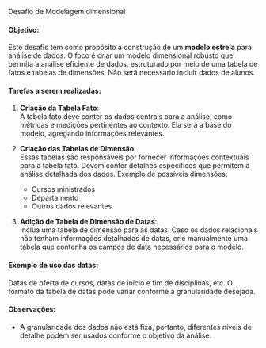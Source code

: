 Desafio de Modelagem dimensional

#### Objetivo:
Este desafio tem como propósito a construção de um **modelo estrela** para análise de dados. O foco é criar um modelo dimensional robusto que permita a análise eficiente de dados, estruturado por meio de uma tabela de fatos e tabelas de dimensões. Não será necessário incluir dados de alunos.

#### Tarefas a serem realizadas:
1. **Criação da Tabela Fato**:  
   A tabela fato deve conter os dados centrais para a análise, como métricas e medições pertinentes ao contexto. Ela será a base do modelo, agregando informações relevantes.

2. **Criação das Tabelas de Dimensão**:  
   Essas tabelas são responsáveis por fornecer informações contextuais para a tabela fato. Devem conter detalhes específicos que permitem a análise detalhada dos dados. Exemplo de possíveis dimensões:
   - Cursos ministrados
   - Departamento
   - Outros dados relevantes

3. **Adição de Tabela de Dimensão de Datas**:  
   Inclua uma tabela de dimensão para as datas. Caso os dados relacionais não tenham informações detalhadas de datas, crie manualmente uma tabela que contenha os campos de data necessários para o modelo.

#### Exemplo de uso das datas:
Datas de oferta de cursos, datas de início e fim de disciplinas, etc. O formato da tabela de datas pode variar conforme a granularidade desejada.

#### Observações:
- A granularidade dos dados não está fixa, portanto, diferentes níveis de detalhe podem ser usados conforme o objetivo da análise.
